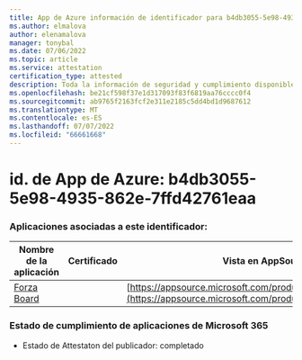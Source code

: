 ```yaml
---
title: App de Azure información de identificador para b4db3055-5e98-4935-862e-7ffd42761eaa
ms.author: elmalova
author: elenamalova
manager: tonybal
ms.date: 07/06/2022
ms.topic: article
ms.service: attestation
certification_type: attested
description: Toda la información de seguridad y cumplimiento disponible para b4db3055-5e98-4935-862e-7ffd42761eaa.
ms.openlocfilehash: be21cf598f37e1d317093f83f6819aa76cccc0f4
ms.sourcegitcommit: ab9765f2163fcf2e311e2185c5dd4bd1d9687612
ms.translationtype: MT
ms.contentlocale: es-ES
ms.lasthandoff: 07/07/2022
ms.locfileid: "66661668"
---
```

# <a name="azure-app-id-b4db3055-5e98-4935-862e-7ffd42761eaa"></a>id. de App de Azure: b4db3055-5e98-4935-862e-7ffd42761eaa


### <a name="apps-associated-with-this-id"></a>Aplicaciones asociadas a este identificador:
| **Nombre de la aplicación** | **Certificado** | **Vista en AppSource** |
|--------------|---------------|-----------------------|
| [Forza Board](../forward/WA200004274.md) |  | [https://appsource.microsoft.com/product/office/WA200004274](https://appsource.microsoft.com/product/office/WA200004274) |

### <a name="microsoft-365-app-compliance-status"></a>Estado de cumplimiento de aplicaciones de Microsoft 365
- Estado de Attestaton del publicador: completado
